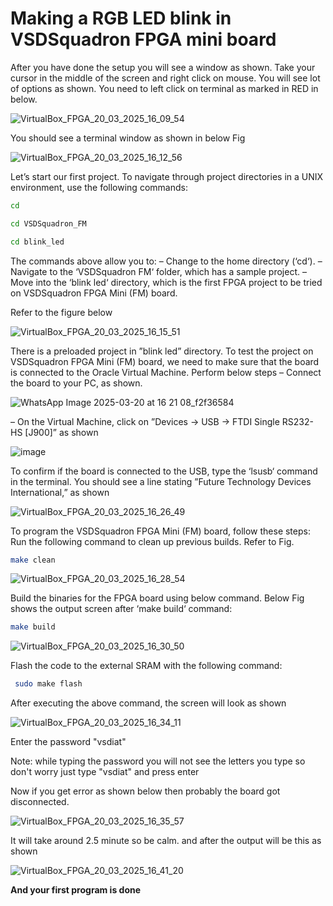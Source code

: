 # Making a RGB LED blink in VSDSquadron FPGA mini board

After you have done the setup you will see a window as shown. Take your cursor in the middle of the screen and
right click on mouse. You will see lot of options as shown. You need to left
click on terminal as marked in RED in below.

![VirtualBox_FPGA_20_03_2025_16_09_54](https://github.com/user-attachments/assets/6487ff95-5215-4a96-aca8-c8c127e8b4b2)

You should see a terminal window as shown in below Fig

![VirtualBox_FPGA_20_03_2025_16_12_56](https://github.com/user-attachments/assets/6806daa0-bb3d-4029-a3ac-99fd21a9f459)

Let’s start our first project. To navigate through project directories in a UNIX environment,
use the following commands:
```bash
cd
```
```bash
cd VSDSquadron_FM
```
```bash
cd blink_led
```
The commands above allow you to:
– Change to the home directory (‘cd‘).
– Navigate to the ‘VSDSquadron FM‘ folder, which has a sample project.
– Move into the ‘blink led‘ directory, which is the first FPGA project to be tried on VSDSquadron FPGA Mini (FM) board.

Refer to the figure below

![VirtualBox_FPGA_20_03_2025_16_15_51](https://github.com/user-attachments/assets/01ff32ea-40b7-4ac2-885c-9bcc0ab96c90)

There is a preloaded project in ”blink led” directory. To test the project on VSDSquadron
FPGA Mini (FM) board, we need to make sure that the board is connected to the Oracle
Virtual Machine. Perform below steps
– Connect the board to your PC, as shown.

![WhatsApp Image 2025-03-20 at 16 21 08_f2f36584](https://github.com/user-attachments/assets/253b9538-d820-418a-bbd3-6668f00abbf9)

– On the Virtual Machine, click on ”Devices → USB → FTDI Single RS232-HS [J900]” as
shown

![image](https://github.com/user-attachments/assets/2624f754-49f7-42eb-85dd-471c2ae114f0)

To confirm if the board is connected to the USB, type the ‘lsusb‘ command in the terminal.
You should see a line stating ”Future Technology Devices International,” as shown

![VirtualBox_FPGA_20_03_2025_16_26_49](https://github.com/user-attachments/assets/47d3752b-c262-4967-a390-c72f450d0a35)

To program the VSDSquadron FPGA Mini (FM) board, follow these steps:
Run the following command to clean up previous builds. Refer to Fig.

```bash
make clean
```
![VirtualBox_FPGA_20_03_2025_16_28_54](https://github.com/user-attachments/assets/1f6b0875-1a67-4d1e-9a35-202d81be5e85)

Build the binaries for the FPGA board using below command. Below Fig shows the output
screen after ‘make build‘ command:

```bash
make build
```

![VirtualBox_FPGA_20_03_2025_16_30_50](https://github.com/user-attachments/assets/488c3add-1d6f-49fa-88ba-6463f59051c2)

Flash the code to the external SRAM with the following command:

```bash
 sudo make flash
```

After executing the above command, the screen will look as shown

![VirtualBox_FPGA_20_03_2025_16_34_11](https://github.com/user-attachments/assets/377725d3-3e70-4c61-bda8-bd264aec99c4)

Enter the password "vsdiat"

Note: while typing the password you will not see the  letters you type so don't worry just type "vsdiat" and press enter

Now if you get error as shown below then probably the board got disconnected.

![VirtualBox_FPGA_20_03_2025_16_35_57](https://github.com/user-attachments/assets/2f608b07-8c47-4fcd-94bd-c04414db1b59)



It will take around 2.5 minute so be calm. and after the output will be this as shown

![VirtualBox_FPGA_20_03_2025_16_41_20](https://github.com/user-attachments/assets/eb964c53-8b7a-4969-960c-7f81b55cfca4)


**And your first program is done**




